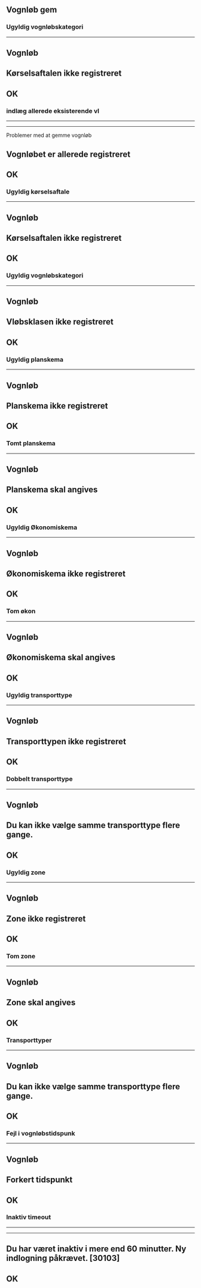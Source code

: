## Vognløb gem
### Ugyldig vognløbskategori
---------------------------
Vognløb
---------------------------
Kørselsaftalen ikke registreret
---------------------------
OK   
---------------------------
### indlæg allerede eksisterende vl
---------------------------

---------------------------
Problemer med at gemme vognløb

Vognløbet er allerede registreret
---------------------------
OK   
---------------------------
### Ugyldig kørselsaftale
---------------------------
Vognløb
---------------------------
Kørselsaftalen ikke registreret
---------------------------
OK   
---------------------------

### Ugyldig vognløbskategori
---------------------------
Vognløb
---------------------------
Vløbsklasen ikke registreret
---------------------------
OK   
---------------------------
### Ugyldig planskema
---------------------------
Vognløb
---------------------------
Planskema ikke registreret
---------------------------
OK   
---------------------------
### Tomt planskema
---------------------------
Vognløb
---------------------------
Planskema skal angives
---------------------------
OK   
---------------------------

### Ugyldig Økonomiskema
---------------------------
Vognløb
---------------------------
Økonomiskema ikke registreret
---------------------------
OK   
---------------------------
### Tom økon
---------------------------
Vognløb
---------------------------
Økonomiskema skal angives
---------------------------
OK   
---------------------------
### Ugyldig transporttype
---------------------------
Vognløb
---------------------------
Transporttypen ikke registreret
---------------------------
OK   
---------------------------
### Dobbelt transporttype
---------------------------
Vognløb
---------------------------
Du kan ikke vælge samme transporttype flere gange.
---------------------------
OK   
---------------------------
### Ugyldig zone
---------------------------
Vognløb
---------------------------
Zone ikke registreret
---------------------------
OK   
---------------------------
### Tom zone
---------------------------
Vognløb
---------------------------
Zone skal angives
---------------------------
OK   
---------------------------

### Transporttyper
---------------------------
Vognløb
---------------------------
Du kan ikke vælge samme transporttype flere gange.
---------------------------
OK   
---------------------------

### Fejl i vognløbstidspunk
---------------------------
Vognløb
---------------------------
Forkert tidspunkt
---------------------------
OK   
---------------------------




### Inaktiv timeout
---------------------------

---------------------------
Du har været inaktiv i mere end 60 minutter. Ny indlogning påkrævet. [30103]
---------------------------
OK   
---------------------------
